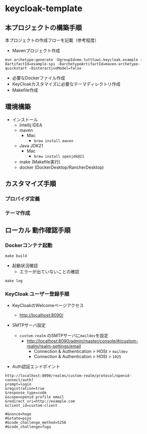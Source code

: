 # keycloak-template

## 本プロジェクトの構築手順

本プロジェクトの作成フローを記載（参考程度）

- Mavenプロジェクト作成
```
mvn archetype:generate -DgroupId=me.tutttuwi.keycloak.example -DartifactId=example-spi -DarchetypeArtifactId=maven-archetype-quickstart -DinteractiveModel=false

```

- 必要なDockerファイル作成
- KeyCloakカスタマイズに必要なテーマディレクトリ作成
- Makefile作成

## 環境構築

- インストール
  - Intellij IDEA
  - maven
    - Mac
      - `brew install maven`
  - Java JDK21
    - Mac
      -  `brew install openjdk@21`
  - make (Makefile実行)
  - docker (DockerDesktop/RancherDesktop)

## カスタマイズ手順

### プロバイダ定義

### テーマ作成

## ローカル 動作確認手順

### Dockerコンテナ起動

```shell
make build
```

- 起動状況確認
  - エラーが出ていないことの確認
```shell
make log
```

### KeyCloak ユーザー登録手順

- KeyCloakのWelcomeページアクセス
  - <http://localhost:8090/>
- SMTPサーバ設定
  - `custom-realm` のSMTPサーバに`maildev`を設定
    - <http://localhost:8090/admin/master/console/#/custom-realm/realm-settings/email>
      - Connection & Authentication > HOSt > `maildev`
      - Connection & Authentication > HOSt > `1025`

- Auth認証エンドポイント

```shell
http://localhost:8090/realms/custom-realm/protocol/openid-connect/auth?
prompt=login
&registration=true
&response_type=code
&scope=openid profile email
&redirect_uri=http://example.com
&client_id=custom-client

#&nonce=hoge
#&state=piyo
#&code_challenge_method=S256
#&code_challenge=fuga

```

